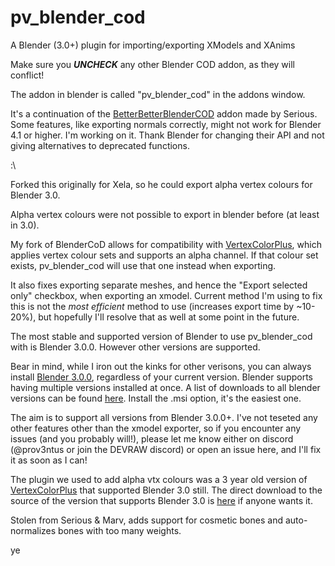 # pv_blender_cod

A Blender (3.0+) plugin for importing/exporting XModels and XAnims

Make sure you _**UNCHECK**_ any other Blender COD addon, as they will conflict!

The addon in blender is called "pv_blender_cod" in the addons window.

It's a continuation of the [BetterBetterBlenderCOD](https://github.com/shiversoftdev/BetterBetterBlenderCOD) addon made by Serious.
Some features, like exporting normals correctly, might not work for Blender 4.1 or higher. I'm working on it. Thank Blender for changing 
their API and not giving alternatives to deprecated functions.

:\

Forked this originally for Xela, so he could export alpha vertex colours for Blender 3.0.

Alpha vertex colours were not possible to export in blender before (at least in 3.0).

My fork of BlenderCoD allows for compatibility with [VertexColorPlus](https://github.com/oRazeD/VertexColorsPlus/),
which applies vertex colour sets and supports an alpha channel.
If that colour set exists, pv_blender_cod will use that one instead when exporting.

It also fixes exporting separate meshes, and hence the "Export selected only" checkbox, when exporting an xmodel.
Current method I'm using to fix this is not the *most efficient* method to use (increases export time by ~10-20%),
but hopefully I'll resolve that as well at some point in the future. 

The most stable and supported version of Blender to use pv_blender_cod with is Blender 3.0.0. 
However other versions are supported. 

Bear in mind, while I iron out the kinks for other verisons,
you can always install [Blender 3.0.0](https://download.blender.org/release/Blender3.0/),
regardless of your current version.
Blender supports having multiple versions installed at once. A list of
downloads to all blender versions can be found [here](https://download.blender.org/release/).
Install the .msi option, it's the easiest one.

The aim is to support all versions from Blender 3.0.0+. I've not teseted any other features
other than the xmodel exporter, so if you encounter any issues (and you  probably will!), please let me know 
either on discord (@prov3ntus or join the DEVRAW discord) or open an issue here, and I'll fix it as soon as I can!

The plugin we used to add alpha vtx colours was a 3 year old version of
[VertexColorPlus](https://github.com/oRazeD/VertexColorsPlus/) that supported Blender 3.0 still.
The direct download to the source of the version that supports Blender 3.0 is
[here](https://github.com/oRazeD/VertexColorsPlus/archive/f94f5e781cff0488e1fdfdfcbff5a714989be146.zip) if anyone wants it.

Stolen from Serious & Marv, adds support for cosmetic bones and auto-normalizes bones with too many weights. 

ye

